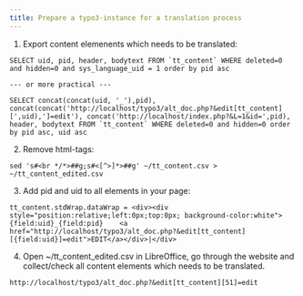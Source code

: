 ```yaml
---
title: Prepare a typo3-instance for a translation process
---
```


1. Export content elemenents which needs to be translated:
  ```
  SELECT uid, pid, header, bodytext FROM `tt_content` WHERE deleted=0 and hidden=0 and sys_language_uid = 1 order by pid asc
   
  --- or more practical ---
   
  SELECT concat(concat(uid, '_'),pid), concat(concat('http://localhost/typo3/alt_doc.php?&edit[tt_content][',uid),']=edit'), concat('http://localhost/index.php?&L=1&id=',pid), header, bodytext FROM `tt_content` WHERE deleted=0 and hidden=0 order by pid asc, uid asc
 
  ```
2. Remove html-tags:
  ```
  sed 's#<br */*>##g;s#<[^>]*>##g' ~/tt_content.csv > ~/tt_content_edited.csv
  ```
3. Add pid and uid to all elements in your page:
  ```
  tt_content.stdWrap.dataWrap = <div><div style="position:relative;left:0px;top:0px; background-color:white">{field:uid}_{field:pid}	<a href="http://localhost/typo3/alt_doc.php?&edit[tt_content][{field:uid}]=edit">EDIT</a></div>|</div>
  ```
4. Open ~/tt_content_edited.csv in LibreOffice, go through the website and collect/check all content elements which needs to be translated. 


```
http://localhost/typo3/alt_doc.php?&edit[tt_content][51]=edit
```
